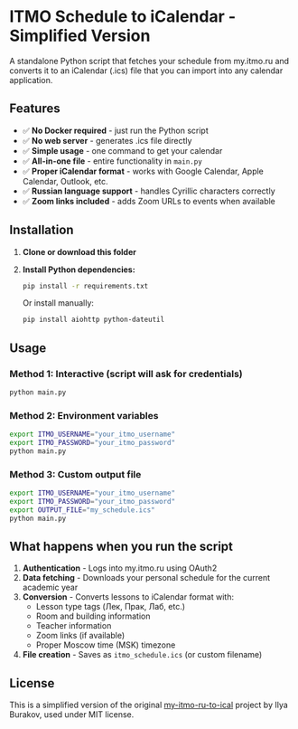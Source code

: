 # ITMO Schedule to iCalendar - Simplified Version

A standalone Python script that fetches your schedule from my.itmo.ru and converts it to an iCalendar (.ics) file that you can import into any calendar application.

## Features

- ✅ **No Docker required** - just run the Python script
- ✅ **No web server** - generates .ics file directly
- ✅ **Simple usage** - one command to get your calendar
- ✅ **All-in-one file** - entire functionality in `main.py`
- ✅ **Proper iCalendar format** - works with Google Calendar, Apple Calendar, Outlook, etc.
- ✅ **Russian language support** - handles Cyrillic characters correctly
- ✅ **Zoom links included** - adds Zoom URLs to events when available

## Installation

1. **Clone or download this folder**

2. **Install Python dependencies:**
   ```bash
   pip install -r requirements.txt
   ```

   Or install manually:
   ```bash
   pip install aiohttp python-dateutil
   ```

## Usage

### Method 1: Interactive (script will ask for credentials)
```bash
python main.py
```

### Method 2: Environment variables
```bash
export ITMO_USERNAME="your_itmo_username"
export ITMO_PASSWORD="your_itmo_password"
python main.py
```

### Method 3: Custom output file
```bash
export ITMO_USERNAME="your_itmo_username"
export ITMO_PASSWORD="your_itmo_password"
export OUTPUT_FILE="my_schedule.ics"
python main.py
```

## What happens when you run the script

1. **Authentication** - Logs into my.itmo.ru using OAuth2
2. **Data fetching** - Downloads your personal schedule for the current academic year
3. **Conversion** - Converts lessons to iCalendar format with:
   - Lesson type tags (Лек, Прак, Лаб, etc.)
   - Room and building information
   - Teacher information
   - Zoom links (if available)
   - Proper Moscow time (MSK) timezone
4. **File creation** - Saves as `itmo_schedule.ics` (or custom filename)

## License

This is a simplified version of the original [my-itmo-ru-to-ical](https://github.com/iburakov/my-itmo-ru-to-ical) project by Ilya Burakov, used under MIT license.
